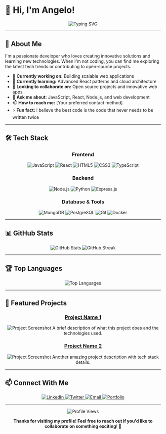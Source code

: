 # 👋 Hi, I'm Angelo!

<div align="center">
  <img src="https://readme-typing-svg.herokuapp.com?font=Fira+Code&weight=500&size=28&pause=1000&color=4F8CC9&center=true&vCenter=true&width=435&lines=Full+Stack+Developer;Problem+Solver;Tech+Enthusiast" alt="Typing SVG" />
</div>

---

## 🚀 About Me

I'm a passionate developer who loves creating innovative solutions and learning new technologies. When I'm not coding, you can find me exploring the latest tech trends or contributing to open-source projects.

- 🔭 **Currently working on:** Building scalable web applications
- 🌱 **Currently learning:** Advanced React patterns and cloud architecture
- 👯 **Looking to collaborate on:** Open source projects and innovative web apps
- 💬 **Ask me about:** JavaScript, React, Node.js, and web development
- 📫 **How to reach me:** [Your preferred contact method]
- ⚡ **Fun fact:** I believe the best code is the code that never needs to be written twice

---

## 🛠️ Tech Stack

<div align="center">
  
### Frontend
![JavaScript](https://img.shields.io/badge/-JavaScript-F7DF1E?style=for-the-badge&logo=javascript&logoColor=black)
![React](https://img.shields.io/badge/-React-61DAFB?style=for-the-badge&logo=react&logoColor=black)
![HTML5](https://img.shields.io/badge/-HTML5-E34F26?style=for-the-badge&logo=html5&logoColor=white)
![CSS3](https://img.shields.io/badge/-CSS3-1572B6?style=for-the-badge&logo=css3&logoColor=white)
![TypeScript](https://img.shields.io/badge/-TypeScript-007ACC?style=for-the-badge&logo=typescript&logoColor=white)

### Backend
![Node.js](https://img.shields.io/badge/-Node.js-339933?style=for-the-badge&logo=node.js&logoColor=white)
![Python](https://img.shields.io/badge/-Python-3776AB?style=for-the-badge&logo=python&logoColor=white)
![Express.js](https://img.shields.io/badge/-Express.js-000000?style=for-the-badge&logo=express&logoColor=white)

### Database & Tools
![MongoDB](https://img.shields.io/badge/-MongoDB-47A248?style=for-the-badge&logo=mongodb&logoColor=white)
![PostgreSQL](https://img.shields.io/badge/-PostgreSQL-336791?style=for-the-badge&logo=postgresql&logoColor=white)
![Git](https://img.shields.io/badge/-Git-F05032?style=for-the-badge&logo=git&logoColor=white)
![Docker](https://img.shields.io/badge/-Docker-2496ED?style=for-the-badge&logo=docker&logoColor=white)

</div>

---

## 📊 GitHub Stats

<div align="center">
  <img src="https://github-readme-stats.vercel.app/api?username=realangelodev&show_icons=true&theme=radical" alt="GitHub Stats" />
  <img src="https://github-readme-streak-stats.herokuapp.com/?user=realangelodev&theme=radical" alt="GitHub Streak" />
</div>

---

## 🏆 Top Languages

<div align="center">
  <img src="https://github-readme-stats.vercel.app/api/top-langs/?username=realangelodev&layout=compact&theme=radical" alt="Top Languages" />
</div>

---

## 🚀 Featured Projects

<div align="center">
  
### [Project Name 1](link-to-project)
![Project Screenshot](screenshot-url)
A brief description of what this project does and the technologies used.

### [Project Name 2](link-to-project)
![Project Screenshot](screenshot-url)
Another amazing project description with tech stack details.

</div>

---

## 📫 Connect With Me

<div align="center">
  <a href="https://linkedin.com/in/your-profile" target="_blank">
    <img src="https://img.shields.io/badge/-LinkedIn-0077B5?style=for-the-badge&logo=linkedin&logoColor=white" alt="LinkedIn" />
  </a>
  <a href="https://twitter.com/your-handle" target="_blank">
    <img src="https://img.shields.io/badge/-Twitter-1DA1F2?style=for-the-badge&logo=twitter&logoColor=white" alt="Twitter" />
  </a>
  <a href="mailto:your-email@example.com">
    <img src="https://img.shields.io/badge/-Email-D14836?style=for-the-badge&logo=gmail&logoColor=white" alt="Email" />
  </a>
  <a href="https://your-portfolio.com" target="_blank">
    <img src="https://img.shields.io/badge/-Portfolio-000000?style=for-the-badge&logo=About.me&logoColor=white" alt="Portfolio" />
  </a>
</div>

---

<div align="center">
  <img src="https://komarev.com/ghpvc/?username=realangelodev&style=flat-square&color=blue" alt="Profile Views" />
  
  **Thanks for visiting my profile! Feel free to reach out if you'd like to collaborate on something exciting! 🚀**
</div>
